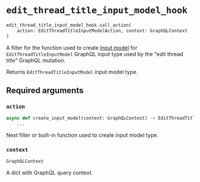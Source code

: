# `edit_thread_title_input_model_hook`

```python
edit_thread_title_input_model_hook.call_action(
    action: EditThreadTitleInputModelAction, context: GraphQLContext
)
```

A filter for the function used to create [input model](https://pydantic-docs.helpmanual.io/usage/models/) for `EditThreadTitleInputModel` GraphQL input type used by the "edit thread title" GraphQL mutation.

Returns `EditThreadTitleInputModel` input model type.


## Required arguments

### `action`

```python
async def create_input_model(context: GraphQLContext) -> EditThreadTitleInputModel:
    ...
```

Next filter or built-in function used to create input model type.


### `context`

```python
GraphQLContext
```

A dict with GraphQL query context.